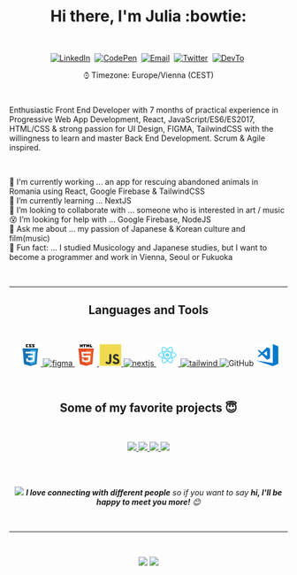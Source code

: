 <!--![Header](https://github.com/YuriDevAT/YuriDevAT/blob/main/Blue%20Skyline%20Details%20General%20LinkedIn%20Banner.png)-->

<p>
  <h1 align="center"><b>Hi there, I'm Julia :bowtie:</b></h1>
</p>
<br />
<p align="center">
<a href="https://www.linkedin.com/in/juliaundeutsch"><img src="https://img.shields.io/badge/linkedin-%230077B5.svg?&style=for-the-badge&logo=linkedin&logoColor=white" alt="LinkedIn" /></a>&nbsp;
<a href="https://codepen.io/YuriDevAT"><img src="https://img.shields.io/badge/Codepen-000000?style=for-the-badge&logo=codepen&logoColor=white" alt="CodePen" /></a>&nbsp;
<a href="mailto:JUndeutsch@gmx.at"><img src="https://img.shields.io/badge/Gmail-D14836?style=for-the-badge&logo=gmail&logoColor=white" alt="Email" /></a>&nbsp;
<a href="https://twitter.com/YuriDevAT"><img src="https://img.shields.io/badge/Twitter-1DA1F2?style=for-the-badge&logo=twitter&logoColor=white" alt="Twitter" /></a>&nbsp;
<a href="https://dev.to/yuridevat"><img src="https://img.shields.io/badge/dev.to-0A0A0A?style=for-the-badge&logo=dev.to&logoColor=white" alt="DevTo" /></a>&nbsp;
</p>
<p align="center">
⌚︎ Timezone: Europe/Vienna (CEST)
</p>



<br />

<p>Enthusiastic Front End Developer with 7 months of practical experience in Progressive Web App Development, React, JavaScript/ES6/ES2017, HTML/CSS & strong passion for UI Design, FIGMA, TailwindCSS with the willingness to learn and master Back End Development. Scrum & Agile inspired.</p>
<br />

:muscle: I'm currently working ... an app for rescuing abandoned animals in Romania using React, Google Firebase & TailwindCSS <br />
:eyes: I’m currently learning ... NextJS <br />
:raising_hand: I’m looking to collaborate with ... someone who is interested in art / music <br />
:dizzy_face: I’m looking for help with ... Google Firebase, NodeJS <br />
:musical_score: Ask me about ... my passion of Japanese & Korean culture and film(music) <br />
:ghost: Fun fact: ... I studied Musicology and Japanese studies, but I want to become a programmer and work in Vienna, Seoul or Fukuoka <br />

<br />

---

<p>
<h2 align="center"> Languages and Tools</h2>
</p>
<br />
<p align="center">
<a href="https://www.w3schools.com/css/" target="_blank"> <img src="https://raw.githubusercontent.com/devicons/devicon/master/icons/css3/css3-original-wordmark.svg" alt="css3" width="40" height="40"/> </a> 
<a href="https://www.figma.com/" target="_blank"> <img src="https://www.vectorlogo.zone/logos/figma/figma-icon.svg" alt="figma" width="40" height="40"/> </a>
<a href="https://www.w3.org/html/" target="_blank"> <img src="https://raw.githubusercontent.com/devicons/devicon/master/icons/html5/html5-original-wordmark.svg" alt="html5" width="40" height="40"/> </a>
<a href="https://developer.mozilla.org/en-US/docs/Web/JavaScript" target="_blank"> <img src="https://raw.githubusercontent.com/devicons/devicon/master/icons/javascript/javascript-original.svg" alt="javascript" width="40" height="40"/> </a>
<a href="https://nextjs.org/" target="_blank"> <img src="https://github.com/YuriDevAT/YuriDevAT/blob/main/nextjs.png" alt="nextjs" width="40" height="40"/> </a>
<a href="https://reactjs.org/" target="_blank"> <img src="https://raw.githubusercontent.com/github/explore/80688e429a7d4ef2fca1e82350fe8e3517d3494d/topics/react/react.png" alt="react" width="40" height="40"/> </a>
<a href="https://tailwindcss.com/" target="_blank"> <img src="https://www.vectorlogo.zone/logos/tailwindcss/tailwindcss-icon.svg" alt="tailwind" width="40" height="40"/> </a> 
<img alt="GitHub" width="40px" src="https://github.com/YuriDevAT/YuriDevAT/blob/main/github_.png" />
<img alt="Visual Studio Code" width="40px" src="https://raw.githubusercontent.com/github/explore/80688e429a7d4ef2fca1e82350fe8e3517d3494d/topics/visual-studio-code/visual-studio-code.png" /> </p>
<br />

<h2 align="center">Some of my favorite projects 😇</h2>
<br />

<p align="center">
  <a href="https://github.com/YuriDevAT/instagram-clone">
  <img align="" src="https://github-readme-stats.vercel.app/api/pin/?username=YuriDevAT&repo=instagram-clone&theme=tokyonight" />
</a>
<a href="https://github.com/YuriDevAT/Nikki-MyDiary">
  <img align="" src="https://github-readme-stats.vercel.app/api/pin/?username=YuriDevAT&repo=nikki-mydiary&theme=tokyonight" />
</a>
<a href="https://github.com/YuriDevAT/pokedex">
  <img align="" src="https://github-readme-stats.vercel.app/api/pin/?username=YuriDevAT&repo=pokedex&theme=tokyonight" />
</a>
<a href="https://github.com/YuriDevAT/budget-planner">
  <img align="" src="https://github-readme-stats.vercel.app/api/pin/?username=YuriDevAT&repo=budget-planner&theme=tokyonight" />
</a>
</p>
<br />
<br />

<p align="center">
<img src="https://media.giphy.com/media/LnQjpWaON8nhr21vNW/giphy.gif" width="60"> <em><b>I love connecting with different people</b> so if you want to say <b>hi, I'll be happy to meet you more!</b> 😊</em>
</p>
<br />

---

<br />

<p align="center">
<img src="https://github-readme-stats.vercel.app/api?username=YuriDevAT&theme=radical&show_icons=true" />
<img src="https://github-readme-stats.vercel.app/api/top-langs/?username=YuriDevAT&layout=compact&theme=radical" />
</p>
